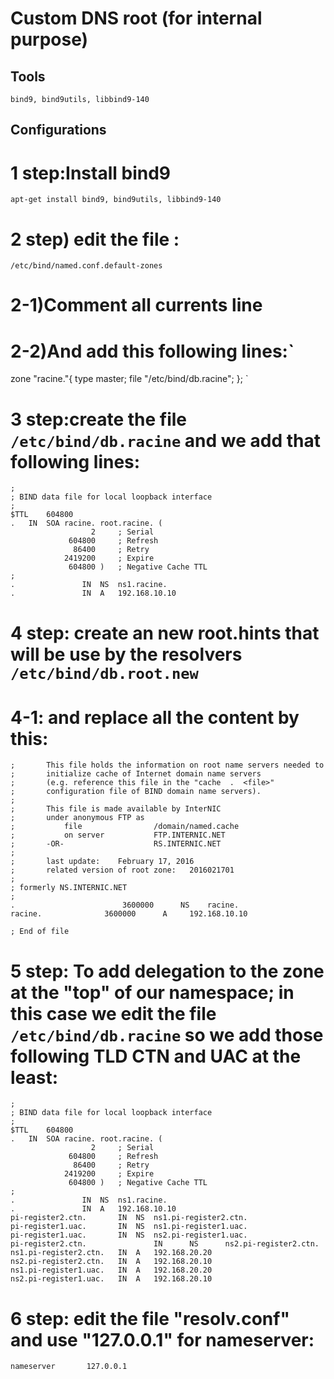 # Custom DNS root (for internal purpose)

## Tools ##
`bind9, bind9utils, libbind9-140`
## Configurations ##
# 1 step:Install bind9

`apt-get install bind9, bind9utils, libbind9-140` 

# 2 step) edit the file : 
`/etc/bind/named.conf.default-zones`
 
# 2-1)Comment all currents line

# 2-2)And add this following lines:`

zone "racine."{
        type master;
        file "/etc/bind/db.racine";
};
`
# 3 step:create the file `/etc/bind/db.racine` and we add that following lines:


```
;
; BIND data file for local loopback interface
;
$TTL	604800
.	IN	SOA	racine. root.racine. (
			      2		; Serial
			 604800		; Refresh
			  86400		; Retry
			2419200		; Expire
			 604800 )	; Negative Cache TTL
;
.				IN	NS	ns1.racine.
.				IN	A	192.168.10.10

```

# 4 step: create an new root.hints that will be use by the resolvers `/etc/bind/db.root.new` 


# 4-1:  and replace all the content by this:
```
;       This file holds the information on root name servers needed to
;       initialize cache of Internet domain name servers
;       (e.g. reference this file in the "cache  .  <file>"
;       configuration file of BIND domain name servers).
;
;       This file is made available by InterNIC 
;       under anonymous FTP as
;           file                /domain/named.cache
;           on server           FTP.INTERNIC.NET
;       -OR-                    RS.INTERNIC.NET
;
;       last update:    February 17, 2016
;       related version of root zone:   2016021701
;
; formerly NS.INTERNIC.NET
;
.                        3600000      NS    racine.
racine.     		 3600000      A     192.168.10.10

; End of file
```


# 5 step: To add delegation to the zone at the "top" of our namespace; in this case we edit the file `/etc/bind/db.racine` so we add those following TLD CTN and UAC at the least:
```
;
; BIND data file for local loopback interface
;
$TTL	604800
.	IN	SOA	racine. root.racine. (
			      2		; Serial
			 604800		; Refresh
			  86400		; Retry
			2419200		; Expire
			 604800 )	; Negative Cache TTL
;
.				IN	NS	ns1.racine.
.				IN	A	192.168.10.10
pi-register2.ctn.		IN 	NS	ns1.pi-register2.ctn.
pi-register1.uac.		IN 	NS	ns1.pi-register1.uac.
pi-register1.uac.		IN 	NS	ns2.pi-register1.uac.
pi-register2.ctn.               IN      NS      ns2.pi-register2.ctn.
ns1.pi-register2.ctn.	IN	A	192.168.20.20
ns2.pi-register2.ctn.	IN	A	192.168.20.10
ns1.pi-register1.uac.	IN	A	192.168.20.20
ns2.pi-register1.uac.	IN	A	192.168.20.10
```

# 6 step: edit the file "resolv.conf" and use "127.0.0.1" for nameserver:

`nameserver       127.0.0.1`




